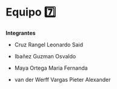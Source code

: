 # Equipo 7️⃣

**Integrantes**

- Cruz Rangel Leonardo Said

- Ibañez Guzman Osvaldo

- Maya Ortega Maria Fernanda

- van der Werff Vargas Pieter Alexander

